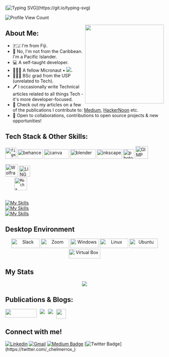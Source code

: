 [![Typing SVG](https://readme-typing-svg.herokuapp.com?font=Futura&color=E815CF&size=35&width=500&lines=Bula!+🌺+;I'm+Losalini.;Nice+to+meet+you!+🙂+;)](https://git.io/typing-svg)

![Profile View Count](https://komarev.com/ghpvc/?username=chelmerrox&color=orange&style=for-the-badge)

<img align="right" src="https://media.giphy.com/media/jRf5fsn8G6YaogAWxn/giphy.gif" width="250" height="250"/>

## About Me:

- :fiji: I'm from Fiji.
- 🌺 No, I'm not from the Caribbean. I'm a Pacific Islander.
- 💻 A self-taught developer.
- 👩🏽‍💻 A fellow Micronaut • ![](https://img.shields.io/badge/Microverse-blueviolet).
- 👩🏽‍🎓 BSc grad from the USP (unrelated to Tech).
- 🖊 I occasionally write Technical articles related to all things Tech - it's more developer-focused.
- 📙 Check out my articles on a few of the publications I contribute to: <a href="https://medium.com/">Medium</a>, <a href="https://hackernoon.com/">HackerNoon</a> etc.
- 🤝 Open to collaborations, contributions to open source projects & new opportunities!

## Tech Stack & Other Skills:

<!--Credit to all those who created or own these icons & logos | I do not own any of them-->
<p> 
  <code><img height="35" src="https://www.vectorlogo.zone/logos/figma/figma-icon.svg" title="Figma" alt="figma"/></code>
  <img src="https://img.shields.io/badge/Behance-0054F7?style=for-the-badge&logo=behance&logoColor=white" width="80" height="30" title="Behance" alt="behance"/>
  <img src="https://img.shields.io/badge/Canva-%2300C4CC.svg?&style=for-the-badge&logo=Canva&logoColor=white" width="80" height="30" title="Canva" alt="canva"/>
  <img src="https://img.shields.io/badge/blender-%23F5792A.svg?style=for-the-badge&logo=blender&logoColor=white" width="80" height="30" title="Blender" alt="blender"/>
  <img src="https://img.shields.io/badge/Inkscape-000000?style=for-the-badge&logo=Inkscape&logoColor=white" width="80" height="30" title="Inkscape" alt="inkscape"/>
  <img src="https://s3.amazonaws.com/x.photoscape.org/img/201801/photoscape_logo_color_2x.png" width="35" height="30" title="Photoscape & Photoscape X" alt="photoscape"/>
  <img src="https://www.vectorlogo.zone/logos/gimp/gimp-icon.svg" width="40" title="GIMP" alt="GIMP">
</p>

<p>
  <img src="https://www.wolfram.com/common/framework/img/spikey.en.png" width="40" height="40" title="Wolfram Mathematica" alt="Wolfram Mathematica">
  <img width="35" height="35" src="https://downloadly.net/wp-content/uploads/2020/03/Lindo-LINGO.png" class="attachment-medium size-medium wp-post-image" title="LINGO" alt="LINGO" srcset="https://downloadly.net/wp-content/uploads/2020/03/Lindo-LINGO.png 256w, https://downloadly.net/wp-content/uploads/2020/03/Lindo-LINGO-150x150.png 150w, https://downloadly.net/wp-content/uploads/2020/03/Lindo-LINGO-221x221.png 221w" sizes="(max-width: 256px) 100vw, 256px"><!--LINGO-->
  <code>
    <img height="40" src="https://cldup.com/xFVFxOioAU.svg" alt="Mocha Testing framework" title="Mocha"/>
  </code>
  <!-- Commented out some of my skills
  <code>
    <img height="40" src="https://skillicons.dev/icons?i=sql" title="SQL" alt="SQL"/>
  </code>
  <code>
    <svg style="width:40px;height:40px" title="GDevelop" viewBox="0 0 165 132" fill="none"><path d="M87.0518 95.524C74.7138 95.524 62.8358 92.188 52.3428 84.924C45.0288 79.863 36.5638 68.435 36.5638 49.061C36.5638 13.118 54.9238 0 91.8198 0H158.246L164.642 20.472H96.8818C72.5298 20.472 58.0498 22.371 58.0498 49.061C58.0498 57.877 60.5358 64.151 65.6528 68.239C74.3008 75.149 91.1098 75.443 101.381 74.453C101.381 74.453 105.595 60.902 106.289 58.702C107.102 56.124 106.746 55.509 104.21 55.509C100.547 55.509 93.9618 55.509 86.9728 55.509C82.0748 55.509 77.2628 53.044 77.2628 47.123C77.2628 41.405 81.7398 38.086 87.8768 38.086C98.5028 38.086 120.388 38.086 124.484 38.086C129.854 38.086 135.334 38.856 132.538 47.357L117.731 92.263C117.732 92.264 105.635 95.524 87.0518 95.524Z" fill="url(#paint0_linear_1_17)"></path><path d="M128.522 103.147C121.059 108.372 110.005 111.26 91.2478 111.26C58.9188 111.26 35.2578 99.643 25.6108 77.122C21.0498 66.477 21.4888 54.412 21.4888 38.095H0.00384383C0.00384383 55.301 -0.292156 68.792 4.31084 81.218C16.3808 113.814 47.4628 131.327 89.2168 131.327C129.633 131.327 146.381 119.802 157.299 103.147H128.522Z" fill="url(#paint1_linear_1_17)"></path><defs><linearGradient id="paint0_linear_1_17" x1="53.7006" y1="16.0797" x2="53.7006" y2="60.3347" gradientUnits="userSpaceOnUse"><stop stop-color="white"></stop><stop offset="1" stop-color="white"></stop></linearGradient><linearGradient id="paint1_linear_1_17" x1="46.036" y1="16.0797" x2="46.036" y2="60.3347" gradientUnits="userSpaceOnUse"><stop stop-color="white"></stop><stop offset="1" stop-color="white"></stop></linearGradient></defs></svg>
  </code>
  -->
</p>

[![My Skills](https://skillicons.dev/icons?i=vscode,visualstudio,git,github,bitbucket,linux,postman)](https://skillicons.dev)
<br />
[![My Skills](https://skillicons.dev/icons?i=html,css,bootstrap,sass)](https://skillicons.dev)
<br />
[![My Skills](https://skillicons.dev/icons?i=javascript,jest,webpack,jquery,vite,ruby,cs,dotnet)](https://skillicons.dev)

<!--Commented out some of my skills: [![My Skills](https://skillicons.dev/icons?i=react,redux,rails,postgres,py,cpp,azure)](https://skillicons.dev)-->

<!--Icons to find and also add/Commented out some of my skills: ESLint, Webhint Linter, Stylelint, TypeScript, Next.js, Rubocop -->

## Desktop Environment

<p align="center">
  <img src="https://img.shields.io/badge/Slack-4A154B?style=for-the-badge&logo=slack&logoColor=white" width="90" height="30" alt="Slack"/>
  <img src="https://img.shields.io/badge/Zoom-2D8CFF?style=for-the-badge&logo=zoom&logoColor=white" width="90" height="30" alt="Zoom"/>
  <!-- <img src="https://img.shields.io/badge/Discord-5865F2?style=for-the-badge&logo=discord&logoColor=white" width="90" height="30" 
  alt="Discord" /> -->
  <img src="https://img.shields.io/badge/Windows-0078D6?style=for-the-badge&logo=windows&logoColor=white" width="90" height="30" 
  alt="Windows" />
  <img src="https://img.shields.io/badge/Linux-FCC624?style=for-the-badge&logo=linux&logoColor=black" width="90" height="30" alt="Linux">
  <img src="https://img.shields.io/badge/Ubuntu-E95420?style=for-the-badge&logo=ubuntu&logoColor=white" width="90" height="30" 
  alt="Ubuntu" />
  <img src="https://img.shields.io/badge/VirtualBox-21416b?style=for-the-badge&logo=VirtualBox&logoColor=white0" width="100" height="30" alt="Virtual Box" />
</p>

## My Stats

<p style="display:flex; justify-content:center; align-items:center; column-gap: 10px;" >
  <img src="https://github-readme-stats.vercel.app/api?username=chelmerrox&show_icons=true&theme=radical&line_height=30&count_private=true&show_icons=true">
  <!--<img src="https://github-readme-stats.vercel.app/api/top-langs/?username=chelmerrox&theme=radical&count_private=true&show_icons=true&layout=compact">-->
</p>

## Publications & Blogs:

<div style="display: flex; justify-content: flex-start; column-gap: 10px;">
  <a href="https://hackernoon.com/u/chelmerrox">
    <img src="https://img.shields.io/badge/HackerNoon-00FE00?style=for-the-badge&logo=Hacker Noon&logoColor=black&textColor=black" width="100" height="27" />
  </a>
  <a href="https://medium.com/@losalini.rokocakau">
    <img src="https://img.shields.io/badge/Medium-12100E?style=for-the-badge&logo=medium&logoColor=white"/>
  </a>
  <a href="https://losalini-rokocakau.hashnode.dev/">
    <img src="https://img.shields.io/badge/Hashnode-2962FF?style=for-the-badge&logo=hashnode&logoColor=white"/>
  </a>
  <a href="https://dev.to/chelmerrox">
    <img src="https://img.shields.io/badge/dev.to-0A0A0A?style=for-the-badge&logo=devdotto&logoColor=white" height="30.5" />
  </a>
  <!--
    <a href="https://www.freecodecamp.org/news/author/losalini-rokocakau">
      <img src="https://img.shields.io/badge/freecodecamp-27273D?style=for-the-badge&logo=freecodecamp&logoColor=white" height="31"  />
    </a>
  -->
  <!--
    <a href=""> 
      <img src="https://img.shields.io/badge/IH-Indie%20Hackers%20-orange"/> 
    </a>
  -->
</div>

## Connect with me!

[![Linkedin](https://img.shields.io/badge/-LinkedIn-blue?style=flat&logo=Linkedin&logoColor=white)](https://www.linkedin.com/in/losalini-rokocakau)
[![Gmail](https://img.shields.io/badge/-Gmail-c14438?style=flat&logo=Gmail&logoColor=white)](mailto:c.rokocakau@gmail.com)
[![Medium Badge](https://img.shields.io/badge/-Medium-03a57a?style=flat-square&labelColor=000000&logo=Medium&link=https://medium.com/@losalini.rokocakau/)](https://medium.com/@losalini.rokocakau/)
[![Twitter Badge](https://img.shields.io/badge/-Twitter-1ca0f1?style=flat-square&labelColor=1ca0f1&logo=twitter&logoColor=white&link=https://twitter.com/_chelmerrox_)](https://twitter.com/_chelmerrox_)
